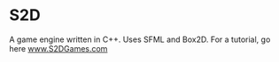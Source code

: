 S2D
===========

A game engine written in C++. Uses SFML and Box2D. For a tutorial, go here www.S2DGames.com

